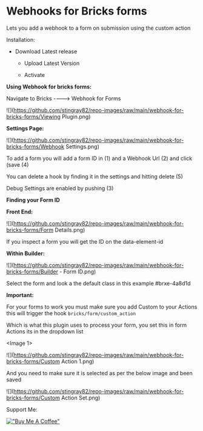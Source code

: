 Webhooks for Bricks forms
=========================

Lets you add a webhook to a form on submission using the custom action


Installation:

-   Download Latest release

    -   Upload Latest Version

    -   Activate

**Using Webhook for bricks forms:**

Navigate to Bricks ----\> Webhook for Forms

![](https://github.com/stingray82/repo-images/raw/main/webhook-for-bricks-forms/Viewing Plugin.png)

**Settings Page:**

![](https://github.com/stingray82/repo-images/raw/main/webhook-for-bricks-forms/Webhook Settings.png)

To add a form you will add a form ID in (1) and a Webhook Url (2) and click
(save (4)


You can delete a hook by finding it in the settings and hitting delete (5)


Debug Settings are enabled by pushing (3)

**Finding your Form ID**

**Front End:**

![](https://github.com/stingray82/repo-images/raw/main/webhook-for-bricks-forms/Form Details.png)

If you inspect a form you will get the ID on the data-element-id



**Within Builder:**

![](https://github.com/stingray82/repo-images/raw/main/webhook-for-bricks-forms/Builder - Form ID.png)

Select the form and look a the default class in this example \#brxe-4a8d1d



**Important:**

For your forms to work you must make sure you add Custom to your Actions this
will trigger the hook `bricks/form/custom_action`



Which is what this plugin uses to process your form, you set this in form
Actions its in the dropdown list



\<Image 1\>

![](https://github.com/stingray82/repo-images/raw/main/webhook-for-bricks-forms/Custom Action 1.png)



And you need to make sure it is selected as per the below image and been saved

![](https://github.com/stingray82/repo-images/raw/main/webhook-for-bricks-forms/Custom Action Set.png)

Support Me:

[!["Buy Me A Coffee"](https://www.buymeacoffee.com/assets/img/custom_images/yellow_img.png)](https://www.buymeacoffee.com/techarticlesuk)



 

 

 
